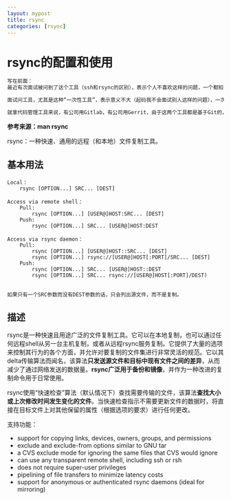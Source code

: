 ```yaml
---
layout: mypost
title: rsync
categories: [rsync]
---
```

# rsync的配置和使用

```bash
写在前面：
最近有次面试被问到了这个工具（ssh和rsync的区别），表示个人不喜欢这样的问题，一个都知道都用过，说区别的话，不太清楚。面试官说，rsync可以做增量同步。（以为会给个新鲜的答案，这个……有点失望）。

面试问工具，尤其是这种“一次性工具”，表示意义不大（起码我不会面试别人这样的问题），一次知道怎么用，后面直接抄就行了，而且也不见得有多少公司会用。

就拿代码管理工具来说，有公司用Gitlab，有公司用Gerrit，由于这两个工具都是基于Git的，所以问Git方面的要比单独问题Gerrit或Gitlab要好；而且这两个工具都能作持续集成工具，所以也可以问合代码的流程。
```

**参考来源：man rsync**

rsync：一种快速、通用的远程（和本地）文件复制工具。

## 基本用法

    Local：
        rsync [OPTION...] SRC... [DEST]

    Access via remote shell：
        Pull:
            rsync [OPTION...] [USER@]HOST:SRC... [DEST]
        Push:
            rsync [OPTION...] SRC... [USER@]HOST:DEST

    Access via rsync daemon：
        Pull:
            rsync [OPTION...] [USER@]HOST::SRC... [DEST]
            rsync [OPTION...] rsync://[USER@]HOST[:PORT]/SRC... [DEST]
        Push:
            rsync [OPTION...] SRC... [USER@]HOST::DEST
            rsync [OPTION...] SRC... rsync://[USER@]HOST[:PORT]/DEST)


    如果只有一个SRC参数而没有DEST参数的话，只会列出源文件，而不是复制。

## 描述

rsync是一种快速且用途广泛的文件复制工具。它可以在本地复制，也可以通过任何远程shell从另一台主机复制，或者从远程rsync服务复制。它提供了大量的选项来控制其行为的各个方面，并允许对要复制的文件集进行非常灵活的规范。它以其delta传输算法而闻名，该算法**只发送源文件和目标中现有文件之间的差异**，从而减少了通过网络发送的数据量。**rsync广泛用于备份和镜像**，并作为一种改进的复制命令用于日常使用。

rsync使用“快速检查”算法（默认情况下）查找需要传输的文件，该算法**查找大小或上次修改时间发生变化的文件**。当快速检查指示不需要更新文件的数据时，将直接在目标文件上对其他保留的属性（根据选项的要求）进行任何更改。

支持功能：

+ support for copying links, devices, owners, groups, and permissions
+ exclude and exclude-from options similar to GNU tar
+ a CVS exclude mode for ignoring the same files that CVS would ignore
+ can use any transparent remote shell, including ssh or rsh
+ does not require super-user privileges
+ pipelining of file transfers to minimize latency costs
+ support for anonymous or authenticated rsync daemons (ideal for mirroring)

